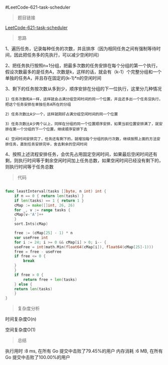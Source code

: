 #LeetCode-621-task-scheduler

> 题目链接

[LeetCode-621-task-scheduler](https://leetcode-cn.com/problems/task-scheduler/)

> 思路

1、遍历任务，记录每种任务的次数，并且排序（因为相同任务之间有强制等待时间，因此把任务多的先执行，可以减少空闲时间）

2、把任务执行按照n+1分组，把最多次数的任务安排在每个分组的第一个执行，假设次数最多的是任务A，次数是k，这样的话，就会有（k-1）个完整分组和一个单独的任务A，并且存在固定的(k-1)*n的空闲时间

3、剩下的任务按次数从多到少，顺序安排在分组的下一位执行，这里分几种情况

    1）任务次数和A一样，这样就会占满分组空闲时间的同一个位置，并且还多出一个任务没执行，把这个任务安排在单独任务A所在的分组

    2）任务次数比A少一个，这样就刚好占满分组空闲时间的同一个位置

    3）任务次数比A少两个以上，同样在分组的同一个位置顺序安排，如果当前位置安排满了，就安排在第一个分组的下一个位置，继续顺序安排下去

    4）空闲时间安排完了，任务还有剩下的，就增加每个分组的执行次数，继续按照上面的方法安排任务，直到任务安排完毕，舍去剩余的空闲时间

4、按照上述流程安排任务，会优先占用固定空闲时间，如果最后空闲时间还有剩，则执行时间等于剩余空闲时间加上任务总数，如果空闲时间已经没有剩下的，则执行时间等于任务总数



> 代码

```go

func leastInterval(tasks []byte, n int) int {
    if n == 0 { return len(tasks) }
    if len(tasks) == 1 { return 1 }
    cMap := make([]int, 26, 26)
    for _, v := range tasks {
	cMap[v-'A']++
    }
    sort.Ints(cMap)

    free := (cMap[25] - 1) * n
    var useFree int
    for i := 24; i >= 0 && cMap[i] > 0; i-- {
	useFree = int(math.Min(float64(cMap[i]), float64(cMap[25]-1)))
	free = free - useFree
	if free <= 0 {
	    break
	}
    }
    if free > 0 {
        return free + len(tasks)
    } else {
	return len(tasks)
    }
}

```

> 复杂度分析

时间复杂度O(n)

空间复杂度O(1)

> 总结

执行用时 :8 ms, 在所有 Go 提交中击败了79.45%的用户
内存消耗 :6 MB, 在所有 Go 提交中击败了100.00%的用户

